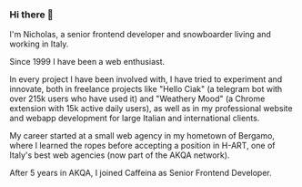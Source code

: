 ### Hi there 👋

I'm Nicholas, a senior frontend developer and snowboarder living and working in Italy.

Since 1999 I have been a web enthusiast.

In every project I have been involved with, I have tried to experiment and innovate, both in freelance projects like "Hello Ciak" (a telegram bot with over 215k users who have used it) and "Weathery Mood" (a Chrome extension with 15k active daily users), as well as in my professional website and webapp development for large Italian and international clients.

My career started at a small web agency in my hometown of Bergamo, where I learned the ropes before accepting a position in H-ART, one of Italy's best web agencies (now part of the AKQA network).

After 5 years in AKQA, I joined Caffeina as Senior Frontend Developer.

<!--
**nicholasruggeri/nicholasruggeri** is a ✨ _special_ ✨ repository because its `README.md` (this file) appears on your GitHub profile.

Here are some ideas to get you started:

- 🔭 I’m currently working on ...
- 🌱 I’m currently learning ...
- 👯 I’m looking to collaborate on ...
- 🤔 I’m looking for help with ...
- 💬 Ask me about ...
- 📫 How to reach me: ...
- 😄 Pronouns: ...
- ⚡ Fun fact: ...
-->
